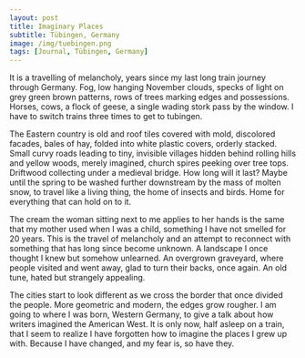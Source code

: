 ```yaml
---
layout: post
title: Imaginary Places
subtitle: Tübingen, Germany
image: /img/tuebingen.png
tags: [Journal, Tübingen, Germany]
---
```

It is a travelling of melancholy, years since my last long train journey through Germany. Fog, low hanging November clouds, specks of light on grey green brown patterns, rows of trees marking edges and possessions. Horses, cows, a flock of geese, a single wading stork pass by the window. I have to switch trains three times to get to tubingen.

The Eastern country is old and roof tiles covered with mold, discolored facades, bales of hay, folded into white plastic covers, orderly stacked. Small curvy roads leading to tiny, invisible villages hidden behind rolling hills and yellow woods, merely imagined, church spires peeking over tree tops. Driftwood collecting under a medieval bridge. How long will it last? Maybe until the spring to be washed further downstream by the mass of molten snow, to travel like a living thing, the home of insects and birds. Home for everything that can hold on to it.

The cream the woman sitting next to me applies to her hands is the same that my mother used when I was a child, something I have not smelled for 20 years. This is the travel of melancholy and an attempt to reconnect with something that has long since become unknown. A landscape I once thought I knew but somehow unlearned. An overgrown graveyard, where people visited and went away, glad to turn their backs, once again. An old tune, hated but strangely appealing.

The cities start to look different as we cross the border that once divided the people. More geometric and modern, the edges grow rougher. I am going to where I was born, Western Germany, to give a talk about how writers imagined the American West. It is only now, half asleep on a train, that I seem to realize I have forgotten how to imagine the places I grew up with. Because I have changed, and my fear is, so have they.
